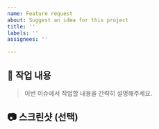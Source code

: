 ```yaml
---
name: Feature request
about: Suggest an idea for this project
title: ''
labels: ''
assignees: ''

---
```


## 📝 작업 내용

> 이번 이슈에서 작업할 내용을 간략히 설명해주세요.

## 📷 스크린샷 (선택)
